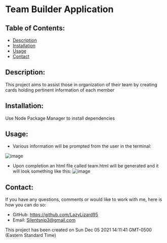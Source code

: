 # Team Builder Application
## Table of Contents:
* [Description](#description)
* [Installation](#installation)
* [Usage](#usage) 
* [Contact](#contact)
## Description:
This project aims to assist those in organization of their team by creating cards holding pertinent information of each member
## Installation:
Use Node Package Manager to install dependencies
## Usage:
* Various information will be prompted from the user in the terminal:

![image](https://user-images.githubusercontent.com/51461957/144760352-bb46cd64-ddb2-4cc5-aa05-c2930d31444b.png)

* Upon completion an html file called team.html will be generated and it will look something like this:
![image](https://user-images.githubusercontent.com/51461957/144760436-78d36337-1015-4c4a-b1c4-869e040e2ac5.png)
## Contact:
If you have any questions, comments or would like to work with me, here is how you can do so:
* GitHub: https://github.com/LazyLizard95
* Email: Silentsnip3@gmail.com

This project has been created on Sun Dec 05 2021 14:11:41 GMT-0500 (Eastern Standard Time)

